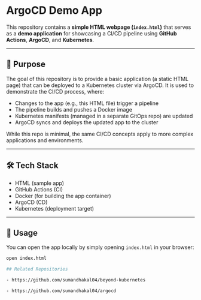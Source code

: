 # ArgoCD Demo App

This repository contains a **simple HTML webpage (`index.html`)** that serves as a **demo application** for showcasing a CI/CD pipeline using **GitHub Actions**, **ArgoCD**, and **Kubernetes**.

---

## 🎯 Purpose

The goal of this repository is to provide a basic application (a static HTML page) that can be deployed to a Kubernetes cluster via ArgoCD. It is used to demonstrate the CI/CD process, where:

- Changes to the app (e.g., this HTML file) trigger a pipeline
- The pipeline builds and pushes a Docker image
- Kubernetes manifests (managed in a separate GitOps repo) are updated
- ArgoCD syncs and deploys the updated app to the cluster

While this repo is minimal, the same CI/CD concepts apply to more complex applications and environments.

---

## 🛠️ Tech Stack

- HTML (sample app)
- GitHub Actions (CI)
- Docker (for building the app container)
- ArgoCD (CD)
- Kubernetes (deployment target)

---

## 🧪 Usage

You can open the app locally by simply opening `index.html` in your browser:

```bash
open index.html

## Related Repositories

- https://github.com/sumandhakal04/beyond-kubernetes

- https://github.com/sumandhakal04/argocd

